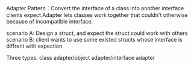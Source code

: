 Adapter Pattern：Convert the interface of a class into another interface clients expect.Adapter lets classes work together that couldn't otherwise because of incompatible interface.

scenario A: Design a struct, and expect the struct could work with others
scenario B: client wants to use some existed structs whose interface is diffrent with expection

Three types: class adapter/object adapter/interface adapter